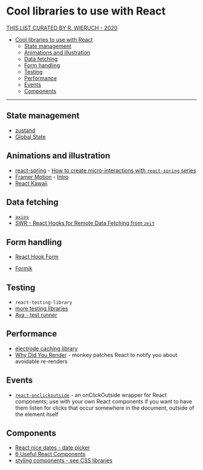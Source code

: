 # Cool libraries to use with React

[THIS LIST CURATED BY R. WIERUCH - 2020](https://www.robinwieruch.de/react-libraries)

- [Cool libraries to use with React](#cool-libraries-to-use-with-react)
  - [State management](#state-management)
  - [Animations and illustration](#animations-and-illustration)
  - [Data fetching](#data-fetching)
  - [Form handling](#form-handling)
  - [Testing](#testing)
  - [Performance](#performance)
  - [Events](#events)
  - [Components](#components)

---

## State management

* [zustand](https://github.com/react-spring/zustand)
* [Global State](https://react.christmas/2019/7)


## Animations and illustration

* [react-spring](https://www.react-spring.io/) - [How to create micro-interactions with `react-spring` series](https://stackoverflow.blog/2020/01/16/how-to-create-micro-interactions-with-react-spring-part-1/)
* [Framer Motion](https://www.framer.com/motion/) - [Intro](https://react.christmas/2019/3)
* [React Kawaii](https://react-kawaii.now.sh/)


## Data fetching

* [`axios`](../api/axios.md)
* [SWR - React Hooks for Remote Data Fetching from `zeit`](https://swr.now.sh/)


## Form handling

- [React Hook Form](https://react-hook-form.com/)
* [Formik](https://github.com/jaredpalmer/formik)


## Testing

* `react-testing-library`
* [more testing libraries](react/../testing-libraries.md)
* [Ava - test runner](https://github.com/avajs/ava/releases/tag/v3.0.0)


## Performance   

* [electrode caching library](https://github.com/electrode-io/electrode-react-ssr-caching)
* [Why Did You Render](https://github.com/welldone-software/why-did-you-render) - monkey patches React to notify you about avoidable re-renders


## Events

* [`react-onclickoutside`](https://github.com/Pomax/react-onclickoutside) - an onClickOutside wrapper for React components; use with your own React components if you want to have them listen for clicks that occur somewhere in the document, outside of the element itself


## Components

* [React nice dates - date picker](https://reactnicedates.hernansartorio.com/)
* [6 Useful React Components](https://medium.com/better-programming/here-are-6-useful-react-components-d0865d1eefb7)
* [styling components - see CSS libraries](../css/libraries.md)
